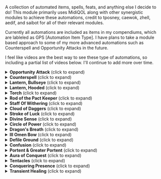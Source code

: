 A collection of automated items, spells, feats, and anything else I decide to do! This module primarily uses MidiQOL along with other synergistic modules to achieve these automations, credit to tposney, caewok, zhell, aedif, and saibot for all of their relevant modules.

Currently all automations are included as items in my compendiums, which are lableled as GPS [Automation Item Type]. I have plans to take a module based approach to some of my more advanced automations such as Counterspell and Opportunity Attacks in the future.

I feel like videos are the best way to see these type of automations, so including a partial list of videos below. I'll continue to add more over time.

<details>
<summary><b>Opportunity Attack</b> (click to expand)</summary>
<p>

- This automates opportunity attacks while taking into account opportunity attack specific features of the Sentinel feat, War Caster feat, Polearm Master feat, and Battle Master Fighters Brace feature. This feature will only function while actors are in combat. Note: The Sentinel part of this automation does not stop a token from moving when hit.

![Opportunity Attack](https://github.com/gambit07/gambits-premades/blob/main/previews/OpportunityAttack.gif)

</p>
</details>

<details>
<summary><b>Counterspell</b> (click to expand)</summary>
<p>

- This automates counterspell. All situations should work with the exception of counter-counterspell for allies of the initially counterspelled creature. Only the counterspelled creature currently has the ability to counter-counterspell, hoping to add the functionality for allied counter-counterspell in the future.

https://github.com/gambit07/gambits-premades/assets/4236874/734b71a3-2c23-408d-91fe-627ff5d2dcfd


</p>
</details>

<details>
<summary><b>Lantern, Bullseye</b> (click to expand)</summary>
<p>

- This automates the bullseye lantern with a bullseye lantern animation and lighting

https://github.com/gambit07/gambits-premades/assets/4236874/a38b7393-a8df-4677-9152-ae5b6571d986

</p>
</details>

<details>
<summary><b>Lantern, Hooded</b> (click to expand)</summary>
<p>

- This automates the hooded lantern with a hooded lantern animation and lighting

https://github.com/gambit07/gambits-premades/assets/4236874/41371e6d-e59e-4aec-bb62-e531a4974e28

</p>
</details>

<details>
<summary><b>Torch</b> (click to expand)</summary>
<p>

- This automates torches with animation and lighting

https://github.com/gambit07/gambits-premades/assets/4236874/17657ca0-b10c-445e-bdab-de547669e957

</p>
</details>

<details>
<summary><b>Rod of the Pact Keeper</b> (click to expand)</summary>
<p>

- This automates the Rod of the Pact Keeper, including buffs to spell dc and spell attack, as well as item uses to recover spell slots

https://github.com/gambit07/gambits-premades/assets/4236874/5d4fb5b8-b968-4648-9de3-97ac8cb265bb

</p>
</details>

<details>
<summary><b>Staff Of Withering</b> (click to expand)</summary>
<p>

- This automates the Staff of Withering, including charge uses and damage application + save and effect handling

https://github.com/gambit07/gambits-premades/assets/4236874/a5544f8e-d151-445b-9422-d3c214b969ce

</p>
</details>

<details>
<summary><b>Cloud of Daggers</b> (click to expand)</summary>
<p>

- This automates Cloud of Daggers, will only work while in combat.

https://github.com/gambit07/gambits-premades/assets/4236874/cc030dcf-12e6-44b0-bca4-8a45fbefd2bb

</p>
</details>

<details>
<summary><b>Stroke of Luck</b> (click to expand)</summary>
<p>

- This automates the Rogue Feature, Stroke of Luck. This automates Attack Roll, Ability Check, and Skill Check components, and adds a homebrew option (disabled by default) for Saving Throws as well.

https://github.com/gambit07/gambits-premades/assets/4236874/64db7d8a-8589-4dde-851b-87718ac4e727

</p>
</details>

<details>
<summary><b>Divine Sense</b> (click to expand)</summary>
<p>

- This automates the Paladin feature Divine Sense. This is primarily if you don't want to use the vision5e setting where divine sense is always active.

https://github.com/gambit07/gambits-premades/assets/4236874/77b70335-5f79-4b25-a1dd-c821de13d2fe

</p>
</details>

<details>
<summary><b>Circle of Power</b> (click to expand)</summary>
<p>

- This automates the spell Circle of Power. It covers magic resistance as well as no damage on magical effect saving throws where you would take half damage on a save. This requires the magic effect midi property being set for damage spells.

https://github.com/gambit07/gambits-premades/assets/4236874/cf0e6a98-96e5-43d5-a862-7073160190ec

</p>
</details>

<details>
<summary><b>Dragon's Breath</b> (click to expand)</summary>
<p>

- This automates the spell Dragon's Breath

Placeholder

</p>
</details>

<details>
<summary><b>Ill Omen Bow</b> (click to expand)</summary>
<p>

- This automates the homebrew item Ill Omen Bow

https://github.com/gambit07/gambits-premades/assets/4236874/dc7fc344-b368-45bf-957d-0517ca09fc7c

</p>
</details>


<details>
<summary><b>Defile Ground</b> (click to expand)</summary>
<p>

- This automates the Druid feature Defile Ground

https://github.com/gambit07/gambits-premades/assets/4236874/14bb450b-43b6-4099-a6ef-2e59d7afaad6

</p>
</details>

<details>
<summary><b>Confusion</b> (click to expand)</summary>
<p>

- This automates the spell Confusion

https://github.com/gambit07/gambits-premades/assets/4236874/28448d90-b465-4a6e-9f3d-56a7289ab06e

</p>
</details>

<details>
<summary><b>Portent & Greater Portent</b> (click to expand)</summary>
<p>

- This automates the Wizard features Portent and (at the appropriate level) Greater Portent

https://github.com/gambit07/gambits-premades/assets/4236874/b22a2472-636a-4847-b5d3-fa33a67441eb

</p>
</details>

<details>
<summary><b>Aura of Conquest</b> (click to expand)</summary>
<p>

- This automates the Paladin feature Aura of Conquest

https://github.com/gambit07/gambits-premades/assets/4236874/0a6cd18b-8371-40a1-b15b-a70231751e57

</p>
</details>

<details>
<summary><b>Tentacles</b> (click to expand)</summary>
<p>

- This automates the Mindflayers Tentacles feature.

https://github.com/gambit07/gambits-premades/assets/4236874/a86e8454-5112-45ae-9191-a20a3f70234e

</p>
</details>

<details>
<summary><b>Conquering Presence</b> (click to expand)</summary>
<p>

- This automates the Paladin Conquering Presence feature

https://github.com/gambit07/gambits-premades/assets/4236874/9e74b32f-5dbe-4598-9670-c36334d7e7dc

</p>
</details>

<details>
<summary><b>Transient Healing</b> (click to expand)</summary>
<p>

- This automates the homebrew feature Transient Healing

https://github.com/gambit07/gambits-premades/assets/4236874/9e74b32f-5dbe-4598-9670-c36334d7e7dc

</p>
</details>
